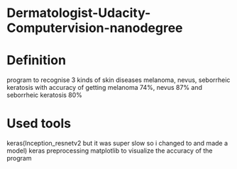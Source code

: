 # Dermatologist-Udacity-Computervision-nanodegree
# Definition
program to recognise 3 kinds of skin diseases melanoma, nevus, seborrheic keratosis
with accuracy of getting melanoma 74%, nevus 87% and seborrheic keratosis 80%
# Used tools 
keras(Inception_resnetv2 but it was super slow so i changed to and made a model)
keras preprocessing 
matplotlib to visualize the accuracy of the program 

